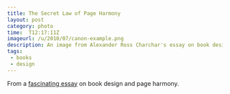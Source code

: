 ```yaml
---
title: The Secret Law of Page Harmony 
layout: post
category: photo
time:  T12:17:11Z
imageurl: /u/2010/07/canon-example.png
description: An image from Alexander Ross Charchar's essay on book design.  
tags:
 - books
 - design
---
```

From a [fascinating essay](http://retinart.net/graphic-design/secret-law-of-page-harmony) on book design and page harmony.
